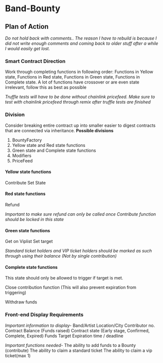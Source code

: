 # Band-Bounty

## Plan of Action
*Do not hold back with comments.. The reason I have to rebuild is because I did not write enough comments and coming back to older stuff after a while I would easily get lost.*

### Smart Contract Direction
Work through completing functions in following order:
Functions in Yellow state,
Functions in Red state,
Functions in Green state,
Functions in Complete state.
A lot of functions have crossover or are even state irrelevant, follow this as best as possible

*Truffle tests will have to be done without chainlink pricefeed.*
*Make sure to test with chainlink pricefeed through remix after truffle tests are finished*

### Division
Consider breaking entire contract up into smaller easier to digest contracts that are connected via inheritance.
**Possible divisions**
1. BountyFactory
2. Yellow state and Red state functions
3. Green state and Complete state functions
4. Modifiers
5. PriceFeed

#### Yellow state functions
Contribute
Set State


#### Red state functions
Refund

*Important to make sure refund can only be called once*
*Contribute function should be locked in this state*


#### Green state functions
Get on Viplist
Set target

*Standard ticket holders and VIP ticket holders should be marked as such through using their balance (Not by single contribution)*


#### Complete state functions
This state should only be allowed to trigger if target is met.

Close contribution function (This will also prevent expiration from triggering)

Withdraw funds 


### Front-end Display Requirements
*Important information to display-*
Band/Artist
Location/City
Contributor no.
Contract Balance (Funds raised)
Contract state (Early stage, Confirmed, Complete, Expired)
Funds Target
Expiration time / deadline

*Important functions needed-*
The ability to add funds to a Bounty (contribute)
The ability to claim a standard ticket
The ability to claim a vip ticket(max 1)



